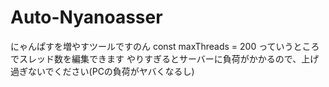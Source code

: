 # Auto-Nyanoasser
にゃんぱすを増やすツールですのん
const maxThreads = 200
っていうところでスレッド数を編集できます
やりすぎるとサーバーに負荷がかかるので、上げ過ぎないでください(PCの負荷がヤバくなるし)
